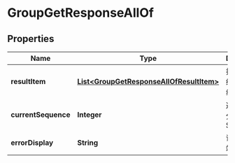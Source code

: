 

# GroupGetResponseAllOf


## Properties

| Name | Type | Description | Notes |
|------------ | ------------- | ------------- | -------------|
|**resultItem** | [**List&lt;GroupGetResponseAllOfResultItem&gt;**](GroupGetResponseAllOfResultItem.md) | 拉取分组的结果对象数组 |  [optional] |
|**currentSequence** | **Integer** | 返回最新的分组 Sequence |  [optional] |
|**errorDisplay** | **String** | 详细的客户端展示信息 |  [optional] |



